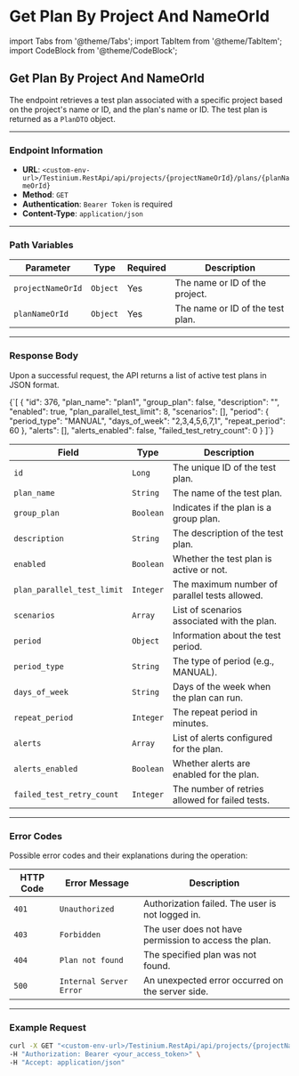 # Get Plan By Project And NameOrId

import Tabs from '@theme/Tabs'; import TabItem from '@theme/TabItem'; import CodeBlock from '@theme/CodeBlock';

## Get Plan By Project And NameOrId

The endpoint retrieves a test plan associated with a specific project based on the project's name or ID, and the plan's name or ID. The test plan is returned as a `PlanDTO` object.

***

### Endpoint Information

* **URL**: `<custom-env-url>/Testinium.RestApi/api/projects/{projectNameOrId}/plans/{planNameOrId}`
* **Method**: `GET`
* **Authentication**: `Bearer Token` is required
* **Content-Type**: `application/json`

***

### Path Variables

| Parameter         | Type     | Required | Description                      |
| ----------------- | -------- | -------- | -------------------------------- |
| `projectNameOrId` | `Object` | Yes      | The name or ID of the project.   |
| `planNameOrId`    | `Object` | Yes      | The name or ID of the test plan. |

***

### Response Body

Upon a successful request, the API returns a list of active test plans in JSON format.

{\`\[ { "id": 376, "plan\_name": "plan1", "group\_plan": false, "description": "", "enabled": true, "plan\_parallel\_test\_limit": 8, "scenarios": \[], "period": { "period\_type": "MANUAL", "days\_of\_week": "2,3,4,5,6,7,1", "repeat\_period": 60 }, "alerts": \[], "alerts\_enabled": false, "failed\_test\_retry\_count": 0 } ]\`}

| Field                      | Type      | Description                                     |
| -------------------------- | --------- | ----------------------------------------------- |
| `id`                       | `Long`    | The unique ID of the test plan.                 |
| `plan_name`                | `String`  | The name of the test plan.                      |
| `group_plan`               | `Boolean` | Indicates if the plan is a group plan.          |
| `description`              | `String`  | The description of the test plan.               |
| `enabled`                  | `Boolean` | Whether the test plan is active or not.         |
| `plan_parallel_test_limit` | `Integer` | The maximum number of parallel tests allowed.   |
| `scenarios`                | `Array`   | List of scenarios associated with the plan.     |
| `period`                   | `Object`  | Information about the test period.              |
| `period_type`              | `String`  | The type of period (e.g., MANUAL).              |
| `days_of_week`             | `String`  | Days of the week when the plan can run.         |
| `repeat_period`            | `Integer` | The repeat period in minutes.                   |
| `alerts`                   | `Array`   | List of alerts configured for the plan.         |
| `alerts_enabled`           | `Boolean` | Whether alerts are enabled for the plan.        |
| `failed_test_retry_count`  | `Integer` | The number of retries allowed for failed tests. |

***

### Error Codes

Possible error codes and their explanations during the operation:

| HTTP Code | Error Message           | Description                                           |
| --------- | ----------------------- | ----------------------------------------------------- |
| `401`     | `Unauthorized`          | Authorization failed. The user is not logged in.      |
| `403`     | `Forbidden`             | The user does not have permission to access the plan. |
| `404`     | `Plan not found`        | The specified plan was not found.                     |
| `500`     | `Internal Server Error` | An unexpected error occurred on the server side.      |

***

### Example Request

```bash
curl -X GET "<custom-env-url>/Testinium.RestApi/api/projects/{projectNameOrId}/plans/{planNameOrId}" \
-H "Authorization: Bearer <your_access_token>" \
-H "Accept: application/json"
```

